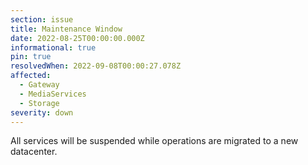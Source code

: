 ```yaml
---
section: issue
title: Maintenance Window
date: 2022-08-25T00:00:00.000Z
informational: true
pin: true
resolvedWhen: 2022-09-08T00:00:27.078Z
affected:
  - Gateway
  - MediaServices
  - Storage
severity: down
---
```

All services will be suspended while operations are migrated to a new datacenter.